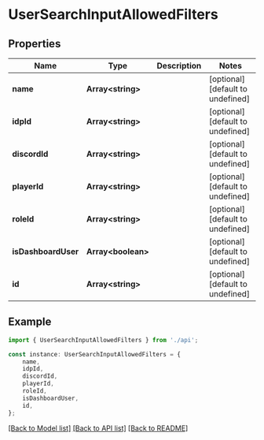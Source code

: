 # UserSearchInputAllowedFilters


## Properties

Name | Type | Description | Notes
------------ | ------------- | ------------- | -------------
**name** | **Array&lt;string&gt;** |  | [optional] [default to undefined]
**idpId** | **Array&lt;string&gt;** |  | [optional] [default to undefined]
**discordId** | **Array&lt;string&gt;** |  | [optional] [default to undefined]
**playerId** | **Array&lt;string&gt;** |  | [optional] [default to undefined]
**roleId** | **Array&lt;string&gt;** |  | [optional] [default to undefined]
**isDashboardUser** | **Array&lt;boolean&gt;** |  | [optional] [default to undefined]
**id** | **Array&lt;string&gt;** |  | [optional] [default to undefined]

## Example

```typescript
import { UserSearchInputAllowedFilters } from './api';

const instance: UserSearchInputAllowedFilters = {
    name,
    idpId,
    discordId,
    playerId,
    roleId,
    isDashboardUser,
    id,
};
```

[[Back to Model list]](../README.md#documentation-for-models) [[Back to API list]](../README.md#documentation-for-api-endpoints) [[Back to README]](../README.md)
